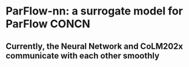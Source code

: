 # ParFlow-nn: a surrogate model for ParFlow CONCN

## Currently, the Neural Network and CoLM202x communicate with each other smoothly

